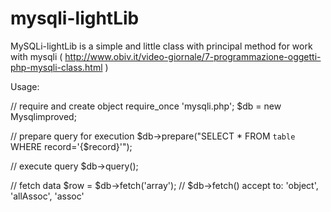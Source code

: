 mysqli-lightLib
===============

MySQLi-lightLib is a simple and little class with principal method for work with mysqli ( http://www.obiv.it/video-giornale/7-programmazione-oggetti-php-mysqli-class.html )


Usage: 

// require and create object
require_once 'mysqli.php';
$db = new Mysqlimproved;

// prepare query for execution
$db->prepare("SELECT * FROM `table` WHERE record='{$record}'");

// execute query
$db->query();

// fetch data
$row = $db->fetch('array'); 
// $db->fetch() accept to: 'object', 'allAssoc', 'assoc'
